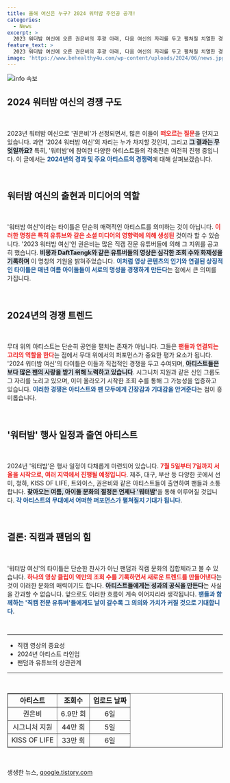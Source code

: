 ```yaml
---
title: 올해 여신은 누구? 2024 워터밤 주인공 공개!
categories:
  - News
excerpt: >
  2023 워터밤 여신에 오른 권은비의 후광 아래, 다음 여신의 자리를 두고 펼쳐질 치열한 경쟁! 직캠 유튜버들이 만들어가는 여름 축제의 왕좌, 다음주 제주에서 시작되는 워터밤의 주인공은 누구? 클릭하고 확인하세요!
feature_text: >
  2023 워터밤 여신에 오른 권은비의 후광 아래, 다음 여신의 자리를 두고 펼쳐질 치열한 경쟁! 직캠 유튜버들이 만들어가는 여름 축제의 왕좌, 다음주 제주에서 시작되는 워터밤의 주인공은 누구? 클릭하고 확인하세요!
image: 'https://www.behealthy4u.com/wp-content/uploads/2024/06/news.jpg'
---
```


<p><img src="https://www.behealthy4u.com/wp-content/uploads/2024/06/news.jpg" alt="info 속보" /></p>

<h2 data-ke-size="size26">2024 워터밤 여신의 경쟁 구도</h2>

<p data-ke-size="size16">&nbsp;</p>  

<p>2023년 워터밤 여신으로 '권은비'가 선정되면서, 많은 이들이 <b><span style="color: #ee2323;">떠오르는 질문</span></b>을 던지고 있습니다. 과연 '2024 워터밤 여신'의 자리는 누가 차지할 것인지, 그리고 <b><span style="background-color: #21538527;">그 결과는 무엇일까요?</span></b> 특히, '워터밤'에 참여한 다양한 아티스트들의 각축전은 여전히 진행 중입니다. 이 글에서는 <b><span style="color: #1a5490;">2024년의 경과 및 주요 아티스트의 경쟁력</span></b>에 대해 살펴보겠습니다.</p>

<p data-ke-size="size16">&nbsp;</p>  

<h2 data-ke-size="size26">워터밤 여신의 출현과 미디어의 역할</h2>

<p data-ke-size="size16">&nbsp;</p>  

<p>'워터밤 여신'이라는 타이틀은 단순히 매력적인 아티스트를 의미하는 것이 아닙니다. <b><span style="color: #ee2323;">이러한 명칭은 특히 유튜브와 같은 소셜 미디어의 영향력에 의해 생성된</span></b> 것이라 할 수 있습니다. '2023 워터밤 여신'인 권은비는 많은 직캠 전문 유튜버들에 의해 그 지위를 공고히 했습니다. <b><span style="background-color: #21538527;">비몽과 DaftTaengk와 같은 유튜버들의 영상은 심각한 조회 수와 화제성을 기록하며</span></b> 이 명칭의 기원을 밝혀주었습니다. <b><span style="color: #1a5490;">이처럼 영상 콘텐츠의 인기와 연결된 상징적인 타이틀은 매년 여름 아이돌들이 서로의 명성을 경쟁하게 만든다</span></b>는 점에서 큰 의미를 가집니다.</p>

<p data-ke-size="size16">&nbsp;</p>  

<h2 data-ke-size="size26">2024년의 경쟁 트렌드</h2>

<p data-ke-size="size16">&nbsp;</p>  

<p>무대 위의 아티스트는 단순히 공연을 펼치는 존재가 아닙니다. 그들은 <b><span style="color: #ee2323;">팬들과 연결되는 고리의 역할을 한다</span></b>는 점에서 무대 위에서의 퍼포먼스가 중요한 평가 요소가 됩니다. '2024 워터밤 여신'의 타이틀은 이들과 직접적인 경쟁을 두고 수여되며, <b><span style="background-color: #21538527;">아티스트들은 보다 많은 팬의 사랑을 받기 위해 노력하고 있습니다</span></b>. 시그니처 지원과 같은 신인 그룹도 그 자리를 노리고 있으며, 이미 올라오기 시작한 조회 수를 통해 그 가능성을 입증하고 있습니다. <b><span style="color: #1a5490;">이러한 경쟁은 아티스트와 팬 모두에게 긴장감과 기대감을 안겨준다</span></b>는 점이 흥미롭습니다.</p>

<p data-ke-size="size16">&nbsp;</p>  

<h2 data-ke-size="size26">'워터밤' 행사 일정과 출연 아티스트</h2>

<p data-ke-size="size16">&nbsp;</p>  

<p>2024년 '워터밤'은 행사 일정이 다채롭게 마련되어 있습니다. <b><span style="color: #ee2323;">7월 5일부터 7일까지 서울을 시작으로, 여러 지역에서 진행될 예정입니다</span></b>. 제주, 대구, 부산 등 다양한 곳에서 선미, 청하, KISS OF LIFE, 트와이스, 권은비와 같은 아티스트들이 출연하여 팬들과 소통합니다. <b><span style="background-color: #21538527;">찾아오는 여름, 아이돌 문화의 절정은 언제나 '워터밤'</span></b>을 통해 이루어질 것입니다. <b><span style="color: #1a5490;">각 아티스트의 무대에서 어떠한 퍼포먼스가 펼쳐질지 기대가 됩니다</span></b>.</p>

<p data-ke-size="size16">&nbsp;</p>  

<h2 data-ke-size="size26">결론: 직캠과 팬덤의 힘</h2>

<p data-ke-size="size16">&nbsp;</p>  

<p>'워터밤 여신'의 타이틀은 단순한 찬사가 아닌 팬덤과 직캠 문화의 집합체라고 볼 수 있습니다. <b><span style="color: #ee2323;">하나의 영상 클립이 억만의 조회 수를 기록하면서 새로운 트렌드를 만들어낸다</span></b>는 것이 이러한 문화의 매력이기도 합니다. <b><span style="background-color: #21538527;">아티스트들에게는 성과의 공식을 만든다</span></b>는 사실을 간과할 수 없습니다. 앞으로도 이러한 흐름이 계속 이어지리라 생각됩니다. <b><span style="color: #1a5490;">팬들과 함께하는 '직캠 전문 유튜버'들에게도 날이 갈수록 그 의의와 가치가 커질 것으로 기대합니다</span></b>. </p>

<p data-ke-size="size16">&nbsp;</p>  

<hr>  

<ul>  
<li>직캠 영상의 중요성</li>  
<li>2024년 아티스트 라인업</li>  
<li>팬덤과 유튜브의 상관관계</li>  
</ul>  

<hr>  

<p data-ke-size="size16">&nbsp;</p>  

<table style="width: 100%;" border="1" cellspacing="0" cellpadding="0">  
<tr>  
<td style="text-align: center; height: 17px;"><b>아티스트</b></td>  
<td style="text-align: center; height: 17px;"><b>조회수</b></td>  
<td style="text-align: center; height: 17px;"><b>업로드 날짜</b></td>  
</tr>  
<tr>  
<td style="text-align: center; height: 17px;">권은비</td>  
<td style="text-align: center; height: 17px;">6.9만 회</td>  
<td style="text-align: center; height: 17px;">6일</td>  
</tr>  
<tr>  
<td style="text-align: center; height: 17px;">시그니처 지원</td>  
<td style="text-align: center; height: 17px;">44만 회</td>  
<td style="text-align: center; height: 17px;">5일</td>  
</tr>  
<tr>  
<td style="text-align: center; height: 17px;">KISS OF LIFE</td>  
<td style="text-align: center; height: 17px;">33만 회</td>  
<td style="text-align: center; height: 17px;">6일</td>  
</tr>  
</table>  

<p data-ke-size="size16">&nbsp;</p>  
생생한 뉴스, <a href="https://qoogle.tistory.com" rel="dofollow">qoogle.tistory.com</a>



